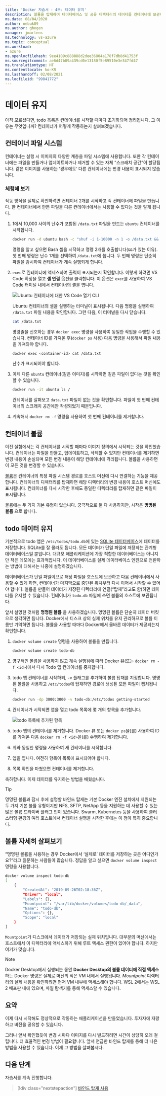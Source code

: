 ```yaml
---
title: 'Docker 자습서 - 4부: 데이터 유지'
description: 볼륨을 탑재하여 데이터베이스 및 공유 디렉터리의 데이터를 컨테이너에 보관하는 방법을 알아봅니다.
ms.date: 08/04/2020
author: nebuk89
ms.author: ghogen
manager: jmartens
ms.technology: vs-azure
ms.topic: conceptual
ms.workload:
- azure
ms.openlocfilehash: 9ee4109c888888d2dee36804a178f7db8d41753f
ms.sourcegitcommit: ae6d47b09a439cd0e13180f5e89510e3e347fd47
ms.translationtype: HT
ms.contentlocale: ko-KR
ms.lasthandoff: 02/08/2021
ms.locfileid: "99841772"
---
```

# <a name="persist-your-data"></a> 데이터 유지

아직 모르셨다면, todo 목록은 컨테이너를 시작할 때마다 초기화되어 정리됩니다. 그 이유는 무엇입니까? 컨테이너가 어떻게 작동하는지 살펴보겠습니다.

## <a name="the-containers-filesystem"></a>컨테이너 파일 시스템

컨테이너는 실행 시 이미지의 다양한 계층을 파일 시스템에 사용합니다. 또한 각 컨테이너에는 파일을 만들거나 업데이트하거나 제거할 수 있는 자체 “스크래치 공간”이 할당됩니다. 같은 이미지를 사용하는 ‘경우에도’ 다른 컨테이너에는 변경 내용이 표시되지 않습니다.

### <a name="see-this-in-practice"></a>체험해 보기

작동 방식을 실제로 확인하려면 컨테이너 2개를 시작하고 각 컨테이너에 파일을 만듭니다. 한 컨테이너에서 만든 파일을 다른 컨테이너에서는 사용할 수 없다는 것을 알게 됩니다.

1. 1에서 10,000 사이의 난수가 포함된 `/data.txt` 파일을 만드는 `ubuntu` 컨테이너를 시작합니다.

    ```bash
    docker run -d ubuntu bash -c "shuf -i 1-10000 -n 1 -o /data.txt && tail -f /dev/null"
    ```

    명령을 알고 싶으면 Bash 셸을 시작하고 명령 2개를 호출합니다(`&&`가 있는 이유). 첫 번째 명령은 난수 1개를 선택하여 `/data.txt`에 씁니다. 두 번째 명령은 단순히 파일을 감시하여 컨테이너가 계속 실행되게 합니다.

1. `exec`로 컨테이너에 액세스하여 출력이 표시되는지 확인합니다. 이렇게 하려면 VS Code 확장을 열고 **셸 연결** 옵션을 클릭합니다. 이 옵션은 `exec`를 사용하여 VS Code 터미널 내에서 컨테이너의 셸을 엽니다.

    ![Ubuntu 컨테이너에 대한 VS Code 열기 CLI](media/attach_shell.png)

    Ubuntu 컨테이너의 셸을 실행하는 터미널이 표시됩니다. 다음 명령을 실행하여 `/data.txt` 파일 내용을 확인합니다. 그런 다음, 이 터미널을 다시 닫습니다.

    ```bash
    cat /data.txt
    ```

    명령줄을 선호하는 경우 `docker exec` 명령을 사용하여 동일한 작업을 수행할 수 있습니다. 컨테이너 ID를 가져온 후(`docker ps` 사용) 다음 명령을 사용해서 파일 내용을 가져와야 합니다.

    ```bash
    docker exec <container-id> cat /data.txt
    ```

    난수가 표시되어야 합니다.

1. 이제 다른 `ubuntu` 컨테이너(같은 이미지)를 시작하면 같은 파일이 없다는 것을 확인할 수 있습니다.

    ```bash
    docker run -it ubuntu ls /
    ```

    컨테이너를 살펴보고 `data.txt` 파일이 없는 것을 확인합니다. 파일이 첫 번째 컨테이너의 스크래치 공간에만 작성되었기 때문입니다.

1. 계속해서 `docker rm -f` 명령을 사용하여 첫 번째 컨테이너를 제거합니다.

## <a name="container-volumes"></a>컨테이너 볼륨

이전 실험에서는 각 컨테이너를 시작할 때마다 이미지 정의에서 시작되는 것을 확인했습니다. 컨테이너는 파일을 만들고, 업데이트하고, 삭제할 수 있지만 컨테이너를 제거하면 변경 내용이 손실되며 모든 변경 내용이 해당 컨테이너에 격리됩니다. 볼륨을 사용하면 이 모든 것을 변경할 수 있습니다.

[볼륨](https://docs.docker.com/storage/volumes/)은 컨테이너의 특정 파일 시스템 경로를 호스트 머신에 다시 연결하는 기능을 제공합니다. 컨테이너의 디렉터리를 탑재하면 해당 디렉터리의 변경 내용이 호스트 머신에도 표시됩니다. 컨테이너를 다시 시작한 후에도 동일한 디렉터리를 탑재하면 같은 파일이 표시됩니다.

볼륨에는 두 가지 기본 유형이 있습니다. 궁극적으로 둘 다 사용하지만, 시작은 **명명된 볼륨** 으로 합니다.

## <a name="persist-your-todo-data"></a>todo 데이터 유지

기본적으로 todo 앱은 `/etc/todos/todo.db`에 있는 [SQLite 데이터베이스](https://www.sqlite.org/index.html)에 데이터를 저장합니다. SQLite를 잘 몰라도 됩니다. 모든 데이터가 단일 파일에 저장되는 관계형 데이터베이스일 뿐입니다. 대규모 애플리케이션에 가장 적합한 데이터베이스는 아니지만 작은 데모에는 효과적입니다. 이 데이터베이스를 실제 데이터베이스 엔진으로 전환하는 방법에 대해서는 나중에 설명하겠습니다.

데이터베이스가 단일 파일이므로 해당 파일을 호스트에 보관하고 다음 컨테이너에서 사용할 수 있게 하면, 컨테이너가 마지막으로 중단된 위치부터 다시 이어서 시작할 수 있어야 합니다. 볼륨을 만들어 데이터가 저장된 디렉터리에 연결(“탑재”라고도 함)하면 데이터를 유지할 수 있습니다. 컨테이너가 `todo.db` 파일에 쓰면 볼륨의 호스트에 보관됩니다.

앞서 설명한 것처럼 **명명된 볼륨** 을 사용하겠습니다. 명명된 볼륨은 단순히 데이터 버킷으로 생각하면 됩니다. Docker에서 디스크 상의 실제 위치를 유지 관리하므로 볼륨 이름만 기억하면 됩니다. 볼륨을 사용할 때마다 Docker에서 올바른 데이터가 제공되는지 확인합니다.

1. `docker volume create` 명령을 사용하여 볼륨을 만듭니다.

    ```bash
    docker volume create todo-db
    ```

1. 영구적인 볼륨을 사용하지 않고 계속 실행됨에 따라 Docker 뷰(또는 `docker rm -f <id>`)에서 다시 Todo 앱 컨테이너를 중지합니다.

1. todo 앱 컨테이너를 시작하되, `-v` 플래그를 추가하여 볼륨 탑재를 지정합니다. 명명된 볼륨을 사용하고 `/etc/todos`에 탑재하면 경로에 생성된 모든 파일이 캡처됩니다.

    ```bash
    docker run -dp 3000:3000 -v todo-db:/etc/todos getting-started
    ```

1. 컨테이너가 시작되면 앱을 열고 todo 목록에 몇 개의 항목을 추가합니다.

    ![todo 목록에 추가된 항목](media/items-added.png)

1. todo 앱의 컨테이너를 제거합니다. Docker 뷰 또는 `docker ps`을(를) 사용하여 ID를 가져온 다음 `docker rm -f <id>`을(를) 수행하여 제거합니다.

1. 위와 동일한 명령을 사용하여 새 컨테이너를 시작합니다.

1. 앱을 엽니다. 여전히 항목이 목록에 표시되어야 합니다.

1. 목록 확인을 마쳤으면 컨테이너를 제거합니다.

축하합니다. 이제 데이터를 유지하는 방법을 배웠습니다.

> [!TIP]
> 명명된 볼륨과 잠시 후에 설명할 바인드 탑재는 기본 Docker 엔진 설치에서 지원되는 두 가지 기본 볼륨 유형이지만 NFS, SFTP, NetApp 등을 지원하는 데 사용할 수 있는 많은 볼륨 드라이버 플러그 인이 있습니다. Swarm, Kubernetes 등을 사용하여 클러스터형 환경의 여러 호스트에서 컨테이너 실행을 시작한 후에는 이 점이 특히 중요합니다.

## <a name="dive-into-your-volume"></a>볼륨 자세히 살펴보기

“명명된 볼륨을 사용하는 경우 Docker에서 ‘실제로’ 데이터를 저장하는 곳은 어디인가요?”라고 질문하는 사람들이 많습니다. 정답을 알고 싶으면 `docker volume inspect` 명령을 사용합니다.

```bash
docker volume inspect todo-db
[
    {
        "CreatedAt": "2019-09-26T02:18:36Z",
        "Driver": "local",
        "Labels": {},
        "Mountpoint": "/var/lib/docker/volumes/todo-db/_data",
        "Name": "todo-db",
        "Options": {},
        "Scope": "local"
    }
]
```

`Mountpoint`가 디스크에서 데이터가 저장되는 실제 위치입니다. 대부분의 머신에서는 호스트에서 이 디렉터리에 액세스하기 위해 루트 액세스 권한이 있어야 합니다. 하지만 여기가 맞습니다.

> [!NOTE]
> Docker Desktop에서 실행되는 동안 **Docker Desktop의 볼륨 데이터에 직접 액세스** 하는 Docker 명령은 실제로 머신의 작은 VM 내에서 실행됩니다. *Mountpoint* 디렉터리의 실제 내용을 확인하려면 먼저 VM 내부에 액세스해야 합니다. WSL 2에서는 WSL 2 배포판 내에 있으며, 파일 탐색기를 통해 액세스할 수 있습니다.

## <a name="recap"></a>요약

이제 다시 시작해도 정상적으로 작동하는 애플리케이션을 만들었습니다. 투자자에 자랑하고 비전을 공유할 수 있습니다.

그러나 앞서 확인했듯이 변경 시마다 이미지를 다시 빌드하려면 시간이 상당히 오래 걸립니다. 더 효율적인 변경 방법이 필요합니다. 앞서 언급한 바인드 탑재를 통해 더 나은 방법을 사용할 수 있습니다. 이제 그 방법을 살펴봅시다.

## <a name="next-steps"></a>다음 단계

자습서를 계속 진행합니다.

> [!div class="nextstepaction"]
> [바인드 탑재 사용](use-bind-mounts.md)

